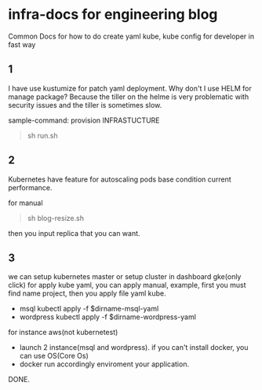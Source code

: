 # infra-docs for engineering blog
Common Docs for how to do create yaml kube, kube config for developer in fast way

## 1
I have use kustumize for patch yaml deployment.  Why don't I use HELM for manage package?
Because the tiller on the helme is very problematic with security issues and the tiller is sometimes slow.

sample-command: provision INFRASTUCTURE
>  sh run.sh


## 2
Kubernetes have feature for autoscaling pods base condition current performance.

for manual

> sh blog-resize.sh

then you input replica that you can want. 

## 3
we can setup kubernetes master or setup cluster in dashboard gke(only click)
for apply kube yaml, you can apply manual, example, first you must find name project, then you apply file yaml kube.
- msql kubectl apply -f $dirname-msql-yaml
- wordpress kubectl apply -f $dirname-wordpress-yaml

for instance aws(not kubernetest)
- launch 2 instance(msql and wordpress). if you can't install docker, you can use OS(Core Os)
- docker run accordingly enviroment your application.

DONE.
